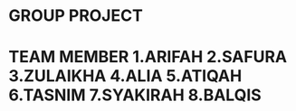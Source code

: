 <h1>GROUP PROJECT<h1>

TEAM MEMBER
1.ARIFAH
2.SAFURA
3.ZULAIKHA
4.ALIA
5.ATIQAH
6.TASNIM
7.SYAKIRAH
8.BALQIS  
